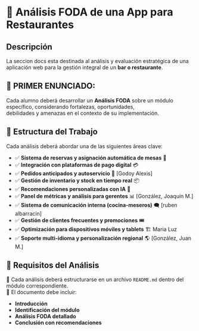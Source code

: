 # 📌 Análisis FODA de una App para Restaurantes  

##  Descripción  
La seccion docs esta destinada al análisis y evaluación estratégica de una aplicación web para la gestión integral de un **bar o restaurante**.  

## 🔹 PRIMER ENUNCIADO:
Cada alumno deberá desarrollar un **Análisis FODA** sobre un módulo específico, considerando fortalezas, oportunidades,  
debilidades y amenazas en el contexto de su implementación.  

## 📂 Estructura del Trabajo  
Cada análisis deberá abordar una de las siguientes áreas clave:  

- ✅ **Sistema de reservas y asignación automática de mesas** 🏨  
- ✅ **Integración con plataformas de pago digital** 💳  
- ✅ **Pedidos anticipados y autoservicio** 📱  [Godoy Alexis]
- ✅ **Gestión de inventario y stock en tiempo real** 📦  
- ✅ **Recomendaciones personalizadas con IA** 🤖  
- ✅ **Panel de métricas y análisis para gerentes** 📊  [González, Joaquín M.]
- ✅ **Sistema de comunicación interna (cocina-meseros)** 🗨️  [ruben albarracin]
- ✅ **Gestión de clientes frecuentes y promociones** 🎟️  
- ✅ **Optimización para dispositivos móviles y tablets** 🏗️ Maria Luz
- ✅ **Soporte multi-idioma y personalización regional** 🌎  [González, Juan M.]

## 📌 Requisitos del Análisis  
📎 Cada análisis deberá estructurarse en un archivo `README.md` dentro del módulo correspondiente.  
📎 El documento debe incluir:  
   - **Introducción**  
   - **Identificación del módulo**  
   - **Análisis FODA detallado**  
   - **Conclusión con recomendaciones**   
